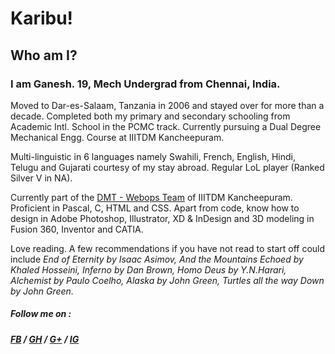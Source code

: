 # Karibu!

## **Who am I?**

### I am Ganesh. 19, Mech Undergrad from Chennai, India.

Moved to Dar-es-Salaam, Tanzania in 2006 and stayed over for more than a decade. Completed both my primary and secondary schooling from 
Academic Intl. School in the PCMC track. Currently pursuing a Dual Degree Mechanical Engg. Course at IIITDM Kancheepuram.

Multi-linguistic in 6 languages namely Swahili, French, English, Hindi, Telugu and Gujarati courtesy of my stay abroad. Regular LoL player 
(Ranked Silver V in NA). 

Currently part of the [DMT - Webops Team](https://github.com/DMT-IIITDM) of IIITDM Kancheepuram. Proficient in Pascal, C, HTML and CSS. Apart from code, know how to design
in Adobe Photoshop, Illustrator, XD & InDesign and 3D modeling in Fusion 360, Inventor and CATIA. 

Love reading. A few recommendations if you have not read to start off could include _End of Eternity by Isaac Asimov, And the Mountains Echoed by Khaled Hosseini, Inferno by Dan Brown, Homo Deus by Y.N.Harari, Alchemist by Paulo Coelho, Alaska by John Green, Turtles all the way Down by John Green._


##### Follow me on : 
##### [FB](https://www.facebook.com/shriganesh.bollakpalli.7) / [GH](https://github.com/Rhythorn) / [G+](https://plus.google.com/+shriganeshbollakpalli) / [IG](https://www.instagram.com/_s_ganesh/)

